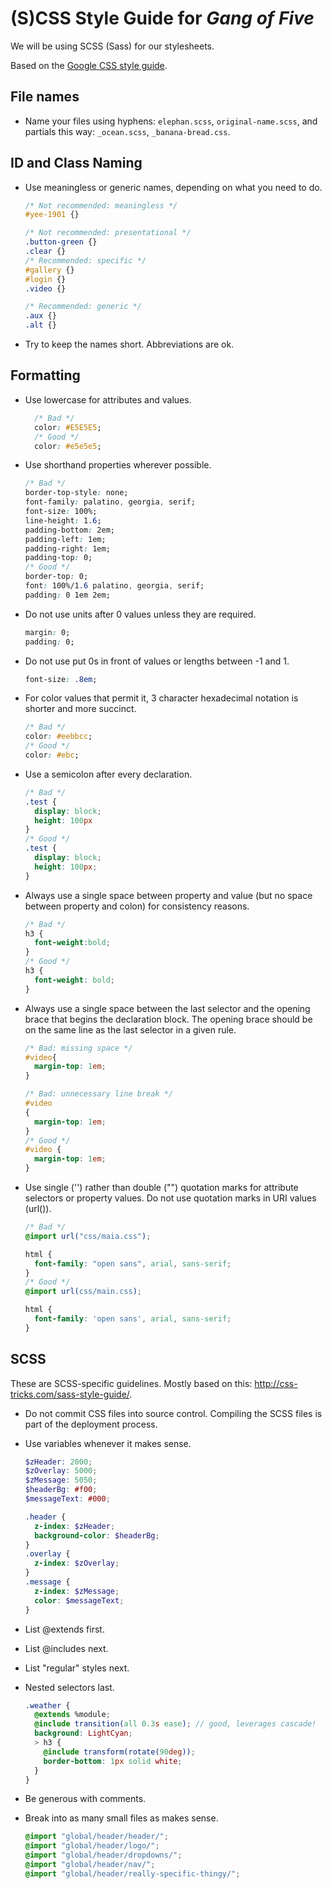 # (S)CSS Style Guide for *Gang of Five*

We will be using SCSS (Sass) for our stylesheets.

Based on the [Google CSS style guide](http://google-styleguide.googlecode.com/svn/trunk/htmlcssguide.xml#CSS_Style_Rules).

## File names
 - Name your files using hyphens: `elephan.scss`, `original-name.scss`, and partials this way: `_ocean.scss`, `_banana-bread.css`.

## ID and Class Naming
 - Use meaningless or generic names, depending on what you need to do.
 
    ~~~css
    /* Not recommended: meaningless */
    #yee-1901 {}
    
    /* Not recommended: presentational */
    .button-green {}
    .clear {}
    /* Recommended: specific */
    #gallery {}
    #login {}
    .video {}
    
    /* Recommended: generic */
    .aux {}
    .alt {}
    ~~~
 - Try to keep the names short. Abbreviations are ok.

## Formatting
 - Use lowercase for attributes and values.
    ~~~css
      /* Bad */
      color: #E5E5E5;
      /* Good */
      color: #e5e5e5;
    ~~~

 - Use shorthand properties wherever possible.

    ~~~css
    /* Bad */
    border-top-style: none;
    font-family: palatino, georgia, serif;
    font-size: 100%;
    line-height: 1.6;
    padding-bottom: 2em;
    padding-left: 1em;
    padding-right: 1em;
    padding-top: 0;
    /* Good */
    border-top: 0;
    font: 100%/1.6 palatino, georgia, serif;
    padding: 0 1em 2em;
    ~~~
    
 - Do not use units after 0 values unless they are required.

    ~~~css
    margin: 0;
    padding: 0;
    ~~~

 - Do not use put 0s in front of values or lengths between -1 and 1.

    ~~~css
    font-size: .8em;
    ~~~

 - For color values that permit it, 3 character hexadecimal notation is shorter and more succinct.

    ~~~css
    /* Bad */
    color: #eebbcc;
    /* Good */
    color: #ebc;
    ~~~
 - Use a semicolon after every declaration.

    ~~~css
    /* Bad */
    .test {
      display: block;
      height: 100px
    }
    /* Good */
    .test {
      display: block;
      height: 100px;
    }
    ~~~
    
 - Always use a single space between property and value (but no space
   between property and colon) for consistency reasons.

    ~~~css
    /* Bad */
    h3 {
      font-weight:bold;
    }
    /* Good */
    h3 {
      font-weight: bold;
    }
    ~~~

 - Always use a single space between the last selector and the opening brace
   that begins the declaration block. The opening brace should be on the same
   line as the last selector in a given rule.

    ~~~css
    /* Bad: missing space */
    #video{
      margin-top: 1em;
    }
    
    /* Bad: unnecessary line break */
    #video
    {
      margin-top: 1em;
    }
    /* Good */
    #video {
      margin-top: 1em;
    }
    ~~~
 - Use single ('') rather than double ("") quotation marks for
   attribute selectors or property values. Do not use
   quotation marks in URI values (url()).

    ~~~css
    /* Bad */
    @import url("css/maia.css");
    
    html {
      font-family: "open sans", arial, sans-serif;
    }
    /* Good */
    @import url(css/main.css);
    
    html {
      font-family: 'open sans', arial, sans-serif;
    }
    ~~~
## SCSS
These are SCSS-specific guidelines. Mostly based on this: http://css-tricks.com/sass-style-guide/.
 - Do not commit CSS files into source control. Compiling the SCSS files is part of the deployment process.
 
 - Use variables whenever it makes sense.
    ~~~scss
    $zHeader: 2000;
    $zOverlay: 5000;
    $zMessage: 5050;
    $headerBg: #f00;
    $messageText: #000;
    
    .header {
      z-index: $zHeader;
      background-color: $headerBg;
    }
    .overlay {
      z-index: $zOverlay;
    }
    .message {
      z-index: $zMessage;
      color: $messageText;
    }
    ~~~
 
 - List @extends first.
 - List @includes next.
 - List "regular" styles next.
 - Nested selectors last.
    ~~~scss
    .weather {
      @extends %module; 
      @include transition(all 0.3s ease); // good, leverages cascade!
      background: LightCyan;
      > h3 {
        @include transform(rotate(90deg));
        border-bottom: 1px solid white;
      }
    }
    ~~~

 - Be generous with comments.

 - Break into as many small files as makes sense.
    ~~~scss
    @import "global/header/header/";
    @import "global/header/logo/";
    @import "global/header/dropdowns/";
    @import "global/header/nav/";
    @import "global/header/really-specific-thingy/";
    ~~~

